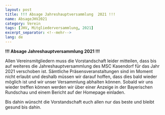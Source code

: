 ```yaml
---
layout: post
title: !!! Absage Jahreshauptversammlung  2021 !!!
name: AbsageJHV2021
category: Verein
tags: [JHV, Mitgliederversammlung, 2021]
excerpt_separator: <!--mehr-->
lang: de
---
```


**!!! Absage Jahreshauptversammlung 2021 !!!**

<!--mehr-->

Allen Vereinsmitgliedern muss die Vorstandschaft leider mitteilen, dass bis auf weiteres die Jahreshauptversammlung des MSC Kasendorf für das Jahr 2021 verschoben ist.
Sämtliche Präsensveranstaltungen sind im Moment nicht erlaubt und deshalb müssen wir darauf hoffen, dass dies bald wieder möglich ist und wir unser Versammlung abhalten können.
Sobald wir uns wieder treffen können werden wir über einer Anzeige in der Bayerischen Rundschau und einem Bericht auf der Homepage einladen.

Bis dahin wünscht die Vorstandschaft euch allen nur das beste und bleibt gesund bis dahin.
